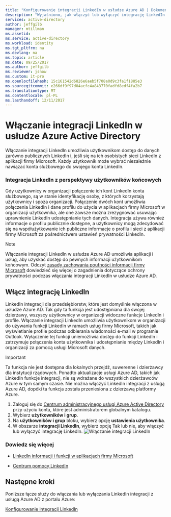 ```yaml
---
title: "Konfigurowanie integracji LinkedIn w usłudze Azure AD | Dokumentacja firmy Microsoft"
description: "Wyjaśniono, jak włączyć lub wyłączyć integrację LinkedIn dla aplikacji firmy Microsoft w usłudze Azure Active Directory."
services: active-directory
author: jeffgilb
manager: mtillman
ms.assetid: 
ms.service: active-directory
ms.workload: identity
ms.tgt_pltfrm: na
ms.devlang: na
ms.topic: article
ms.date: 09/25/2017
ms.author: jeffgilb
ms.reviewer: jsnow
ms.custom: it-pro
ms.openlocfilehash: 15c161542d6826e6aeb5f708a0d9c3fa1f1885e3
ms.sourcegitcommit: e266df9f97d04acfc4a843770fadfd8edf4fa2b7
ms.translationtype: MT
ms.contentlocale: pl-PL
ms.lasthandoff: 12/11/2017
---
```

# <a name="enabling-linkedin-integration-in-azure-active-directory"></a>Włączanie integracji LinkedIn w usłudze Azure Active Directory
Włączanie integracji LinkedIn umożliwia użytkownikom dostęp do danych zarówno publicznych LinkedIn i, jeśli się na ich osobistych sieci LinkedIn z aplikacji firmy Microsoft. Każdy użytkownik może wybrać niezależnie nawiązać konta służbowego do swojego konta LinkedIn.

### <a name="linkedin-integration-from-your-end-users-perspective"></a>Integracja LinkedIn z perspektywy użytkowników końcowych
Gdy użytkownicy w organizacji połączenie ich kont LinkedIn konta służbowego, są w stanie identyfikację osoby, z których korzystają użytkownicy i spoza organizacji. Połączenie dwóch kont umożliwia połączenia LinkedIn i dane profilu do użycia w aplikacjach firmy Microsoft w organizacji użytkownika, ale one zawsze można zrezygnować usuwając uprawnienie LinkedIn udostępnianie tych danych. Integracja używa również informacje o profilu publicznie dostępne, a użytkownicy mogą zdecydować się na współużytkowanie ich publiczne informacje o profilu i sieci z aplikacji firmy Microsoft za pośrednictwem ustawień prywatności LinkedIn.

>[!NOTE]
> Włączanie integracji LinkedIn w usłudze Azure AD umożliwia aplikacji i usług, aby uzyskać dostęp do pewnych informacji użytkownikom końcowym. Odczyt [zasady zachowania poufności informacji firmy Microsoft](https://privacy.microsoft.com/privacystatement/) dowiedzieć się więcej o zagadnienia dotyczące ochrony prywatności podczas włączania integracji LinkedIn w usłudze Azure AD. 

## <a name="enable-linkedin-integration"></a>Włącz integrację LinkedIn
LinkedIn integracji dla przedsiębiorstw, które jest domyślnie włączona w usłudze Azure AD. Tak gdy ta funkcja jest udostępniana dla swojej dzierżawy, wszyscy użytkownicy w organizacji widoczne funkcje LinkedIn i profile. Włączanie integracji LinkedIn umożliwia użytkownikom w organizacji do używania funkcji LinkedIn w ramach usług firmy Microsoft, takich jak wyświetlanie profile podczas odbierania wiadomości e-mail w programie Outlook. Wyłączenie tej funkcji uniemożliwia dostęp do funkcji LinkedIn i zatrzymuje połączenia konta użytkownika i udostępnianie między LinkedIn i organizacji za pomocą usługi Microsoft danych.

> [!IMPORTANT]
> Ta funkcja nie jest dostępna dla lokalnych przejdź, suwerenne i dzierżawcy dla instytucji rządowych. Ponadto aktualizacje usługi Azure AD, takich jak LinkedIn funkcje integracji, nie są wdrażane do wszystkich dzierżawców Azure w tym samym czasie. Nie można włączyć LinkedIn integracji z usługą Azure AD, dopóki ta funkcja została przeniesiona z dzierżawą platformy Azure.

1. Zaloguj się do [Centrum administracyjnego usługi Azure Active Directory](https://aad.portal.azure.com/) przy użyciu konta, które jest administratorem globalnym katalogu.
2. Wybierz **użytkowników i grup**.
3. Na **użytkowników i grup** bloku, wybierz opcję **ustawienia użytkownika**.
4. W obszarze **integracji LinkedIn**, wybierz opcję Tak lub nie, aby włączyć lub wyłączyć integrację LinkedIn.
   ![Włączanie integracji LinkedIn](./media/linkedin-integration/LinkedIn-integration.PNG)

### <a name="learn-more"></a>Dowiedz się więcej 
* [LinkedIn informacji i funkcji w aplikacjach firmy Microsoft](https://go.microsoft.com/fwlink/?linkid=850740)

* [Centrum pomocy LinkedIn](https://www.linkedin.com/help/linkedin)

## <a name="next-steps"></a>Następne kroki
Poniższe łącze służy do włączania lub wyłączania LinkedIn integracji z usługą Azure AD z portalu Azure:

[Konfigurowanie integracji LinkedIn](https://aad.portal.azure.com/#blade/Microsoft_AAD_IAM/UserManagementMenuBlade/UserSettings) 